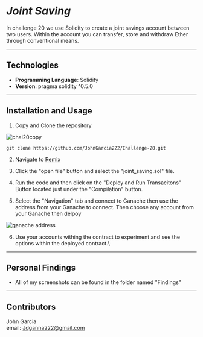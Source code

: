 # ***Joint Saving***

In challenge 20 we use Solidity to create a joint savings account between two users. Within the account you can transfer, store and withdraw Ether through conventional means.

------------------------

## Technologies

- __Programming Language__: Solidity  
- __Version__: pragma solidity ^0.5.0

-------------------------

## Installation and Usage

1. Copy and Clone the repository

![chal20copy](https://github.com/JohnGarcia222/Challenge-20/assets/127170402/cc80ccdb-de6b-4354-8211-c4a518f87c3a)

```git clone https://github.com/JohnGarcia222/Challenge-20.git```

2. Navigate to [Remix](https://remix.ethereum.org/#lang=en&optimize=false&runs=200&evmVersion=null&version=soljson-v0.5.0+commit.1d4f565a.js&language=Solidity)

3. Click the "open file" button and select the "joint_saving.sol" file.

4. Run the code and then click on the "Deploy and Run Transacitons" Button located just under the "Compilation" button.

5. Select the "Navigation" tab and connect to Ganache then use the address from your Ganache to connect. Then choose any account from your Ganache then delpoy

![ganache address](https://github.com/JohnGarcia222/Challenge-20/assets/127170402/55776a6b-43c2-414a-a6f2-a0c4068cf4ff)

6. Use your accounts withing the contract to experiment and see the options within the deployed contract.\

--------------------------

## Personal Findings

- All of my screenshots can be found in the folder named "Findings"  

--------------------------

## Contributors  

John Garcia  
email: Jdganna222@gmail.com
   

